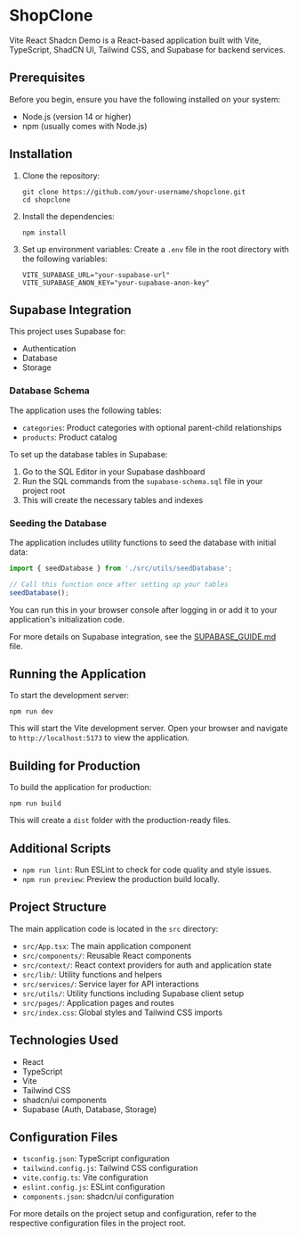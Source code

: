 # ShopClone

Vite React Shadcn Demo is a React-based application built with Vite, TypeScript, ShadCN UI, Tailwind CSS, and Supabase for backend services.

## Prerequisites

Before you begin, ensure you have the following installed on your system:

- Node.js (version 14 or higher)
- npm (usually comes with Node.js)

## Installation

1. Clone the repository:
   ```
   git clone https://github.com/your-username/shopclone.git
   cd shopclone
   ```

2. Install the dependencies:
   ```
   npm install
   ```

3. Set up environment variables:
   Create a `.env` file in the root directory with the following variables:
   ```
   VITE_SUPABASE_URL="your-supabase-url"
   VITE_SUPABASE_ANON_KEY="your-supabase-anon-key"
   ```

## Supabase Integration

This project uses Supabase for:
- Authentication
- Database
- Storage

### Database Schema

The application uses the following tables:
- `categories`: Product categories with optional parent-child relationships
- `products`: Product catalog

To set up the database tables in Supabase:

1. Go to the SQL Editor in your Supabase dashboard
2. Run the SQL commands from the `supabase-schema.sql` file in your project root
3. This will create the necessary tables and indexes

### Seeding the Database

The application includes utility functions to seed the database with initial data:

```javascript
import { seedDatabase } from './src/utils/seedDatabase';

// Call this function once after setting up your tables
seedDatabase();
```

You can run this in your browser console after logging in or add it to your application's initialization code.

For more details on Supabase integration, see the [SUPABASE_GUIDE.md](./SUPABASE_GUIDE.md) file.

## Running the Application

To start the development server:

```
npm run dev
```

This will start the Vite development server. Open your browser and navigate to `http://localhost:5173` to view the application.

## Building for Production

To build the application for production:

```
npm run build
```

This will create a `dist` folder with the production-ready files.

## Additional Scripts

- `npm run lint`: Run ESLint to check for code quality and style issues.
- `npm run preview`: Preview the production build locally.

## Project Structure

The main application code is located in the `src` directory:

- `src/App.tsx`: The main application component
- `src/components/`: Reusable React components
- `src/context/`: React context providers for auth and application state
- `src/lib/`: Utility functions and helpers
- `src/services/`: Service layer for API interactions
- `src/utils/`: Utility functions including Supabase client setup
- `src/pages/`: Application pages and routes
- `src/index.css`: Global styles and Tailwind CSS imports

## Technologies Used

- React
- TypeScript
- Vite
- Tailwind CSS
- shadcn/ui components
- Supabase (Auth, Database, Storage)

## Configuration Files

- `tsconfig.json`: TypeScript configuration
- `tailwind.config.js`: Tailwind CSS configuration
- `vite.config.ts`: Vite configuration
- `eslint.config.js`: ESLint configuration
- `components.json`: shadcn/ui configuration

For more details on the project setup and configuration, refer to the respective configuration files in the project root.